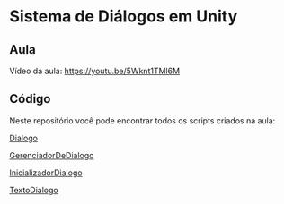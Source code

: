 # Sistema de Diálogos em Unity

## Aula

Vídeo da aula: https://youtu.be/5Wknt1TMl6M

## Código

Neste repositório você pode encontrar todos os scripts criados na aula:

[Dialogo](Dialogo.cs)

[GerenciadorDeDialogo](GerenciadorDeDialogo.cs)

[InicializadorDialogo](InicializadorDialogo.cs)

[TextoDialogo](TextoDialogo.cs)

